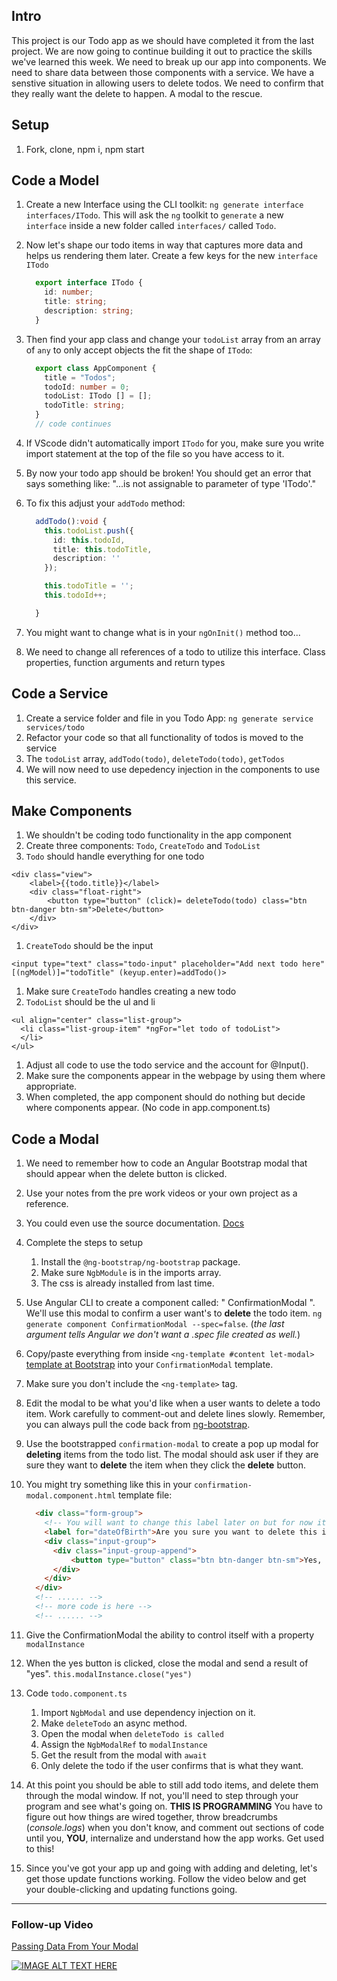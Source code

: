 ## Intro
This project is our Todo app as we should have completed it from the last project. We are now going to continue building it out to practice the skills we've learned this week. We need to break up our app into components. We need to share data between those components with a service. We have a senstive situation in allowing users to delete todos. We need to confirm that they really want the delete to happen. A modal to the rescue.


## Setup
1. Fork, clone, npm i, npm start


## Code a Model

1. Create a new Interface using the CLI toolkit: `ng generate interface interfaces/ITodo`. This will ask the `ng` toolkit to `generate` a new `interface` inside a new folder called `interfaces/` called `Todo`.
1. Now let's shape our todo items in way that captures more data and helps us rendering them later. Create a few keys for the new `interface ITodo`

    ```typescript
      export interface ITodo {
        id: number;
        title: string;
        description: string;
      }
    ```

1. Then find your app class and change your `todoList` array from an array of `any` to only accept objects the fit the shape of `ITodo`:

    ```typescript
      export class AppComponent {
        title = "Todos";
        todoId: number = 0;
        todoList: ITodo [] = [];
        todoTitle: string;
      }
      // code continues
    ```

1. If VScode didn't automatically import `ITodo` for you, make sure you write import statement at the top of the file so you have access to it.
1. By now your todo app should be broken! You should get an error that says something like: "...is not assignable to parameter of type 'ITodo'."
1. To fix this adjust your `addTodo` method:

    ```typescript
      addTodo():void {
        this.todoList.push({
          id: this.todoId,
          title: this.todoTitle,
          description: ''
        });

        this.todoTitle = '';
        this.todoId++;

      }
    ```

1. You might want to change what is in your `ngOnInit()` method too...
1. We need to change all references of a todo to utilize this interface. Class properties, function arguments and return types

## Code a Service
1. Create a service folder and file in you Todo App: `ng generate service services/todo`
1. Refactor your code so that all functionality of todos is moved to the service
1. The `todoList` array, `addTodo(todo)`, `deleteTodo(todo)`, `getTodos`
1. We will now need to use depedency injection in the components to use this service.

## Make Components
1. We shouldn't be coding todo functionality in the app component
1. Create three components: `Todo`, `CreateTodo` and `TodoList`
1. `Todo` should handle everything for one todo
```
<div class="view">
    <label>{{todo.title}}</label>
    <div class="float-right">
        <button type="button" (click)= deleteTodo(todo) class="btn btn-danger btn-sm">Delete</button>
    </div>
</div>
```
1. `CreateTodo` should be the input 
```
<input type="text" class="todo-input" placeholder="Add next todo here" [(ngModel)]="todoTitle" (keyup.enter)=addTodo()>
```
1. Make sure `CreateTodo` handles creating a new todo
1. `TodoList` should be the ul and li
```
<ul align="center" class="list-group">
  <li class="list-group-item" *ngFor="let todo of todoList">
  </li>
</ul>
```
1. Adjust all code to use the todo service and the account for @Input().
1. Make sure the components appear in the webpage by using them where appropriate.
1. When completed, the app component should do nothing but decide where components appear. (No code in app.component.ts)

## Code a Modal
1. We need to remember how to code an Angular Bootstrap modal that should appear when the delete button is clicked.
1. Use your notes from the pre work videos or your own project as a reference. 
1. You could even use the source documentation.  [Docs](https://ng-bootstrap.github.io/#/getting-started)
1. Complete the steps to setup
    1. Install the `@ng-bootstrap/ng-bootstrap` package.
    1. Make sure `NgbModule` is in the imports array.
    1. The css is already installed from last time.
1. Use Angular CLI to create a component called: " ConfirmationModal ". We'll use this modal to confirm a user want's to **delete** the todo item. `ng generate component ConfirmationModal --spec=false`. (*the last argument tells Angular we don't want a .spec file created as well.*)
1. Copy/paste everything from inside `<ng-template #content let-modal>` [template at Bootstrap](https://ng-bootstrap.github.io/#/components/modal/examples) into your `ConfirmationModal` template.
1. Make sure you don't include the `<ng-template>` tag.
1. Edit the modal to be what you'd like when a user wants to delete a todo item. Work carefully to comment-out and delete lines slowly. Remember, you can always pull the code back from [ng-bootstrap](https://ng-bootstrap.github.io/#/components/modal/examples).
1. Use the bootstrapped `confirmation-modal` to create a pop up modal for **deleting** items from the todo list. The modal should ask user if they are sure they want to **delete** the item when they click the **delete** button.

1. You might try something like this in your `confirmation-modal.component.html` template file:
    ```html
      <div class="form-group">
        <!-- You will want to change this label later on but for now it can stay as-is -->
        <label for="dateOfBirth">Are you sure you want to delete this item?</label>
        <div class="input-group">
          <div class="input-group-append">
              <button type="button" class="btn btn-danger btn-sm">Yes, delete</button>
          </div>
        </div>
      </div>
      <!-- ...... -->
      <!-- more code is here -->
      <!-- ...... -->
    ```
1. Give the ConfirmationModal the ability to control itself with a property `modalInstance`
1. When the yes button is clicked, close the modal and send a result of "yes". `this.modalInstance.close("yes")`
1. Code `todo.component.ts`
    1. Import `NgbModal` and use dependency injection on it.
    1. Make `deleteTodo` an async method.
    1. Open the modal when `deleteTodo is called`
    1. Assign the `NgbModalRef` to  `modalInstance`
    1. Get the result from the modal with `await`
    1. Only delete the todo if the user confirms that is what they want.
1. At this point you should be able to still add todo items, and delete them through the modal window. If not, you'll need to step through your program and see what's going on. **THIS IS PROGRAMMING** You have to figure out how things are wired together, throw breadcrumbs (*console.logs*) when you don't know, and comment out sections of code until you, **YOU**, internalize and understand how the app works. Get used to this!
1. Since you've got your app up and going with adding and deleting, let's get those update functions working. Follow the video below and get your double-clicking and updating functions going.

******

### Follow-up Video

[Passing Data From Your Modal](https://player.vimeo.com/video/364364863)

[![IMAGE ALT TEXT HERE](https://img.youtube.com/vi/nbFmHD4T04k/0.jpg)](https://youtu.be/nbFmHD4T04k?t=1345)



 
